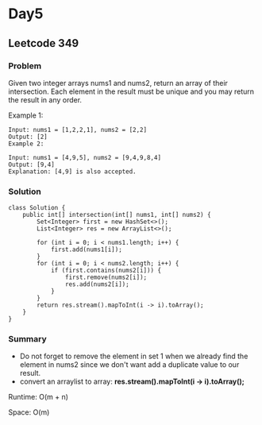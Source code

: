 # Day5
## Leetcode 349
### Problem
Given two integer arrays nums1 and nums2, return an array of their 
intersection. Each element in the result must be unique and you may return the result in any order.

Example 1:
```
Input: nums1 = [1,2,2,1], nums2 = [2,2]
Output: [2]
Example 2:
```
```
Input: nums1 = [4,9,5], nums2 = [9,4,9,8,4]
Output: [9,4]
Explanation: [4,9] is also accepted.
```

### Solution
```
class Solution {
    public int[] intersection(int[] nums1, int[] nums2) {
        Set<Integer> first = new HashSet<>();
        List<Integer> res = new ArrayList<>();

        for (int i = 0; i < nums1.length; i++) {
            first.add(nums1[i]);
        }
        for (int i = 0; i < nums2.length; i++) {
            if (first.contains(nums2[i])) {
                first.remove(nums2[i]);
                res.add(nums2[i]);
            }
        }
        return res.stream().mapToInt(i -> i).toArray();
    }
}
```

### Summary
- Do not forget to remove the element in set 1 when we already find the element in nums2 since we don't want add a duplicate value to our result.
- convert an arraylist to array: **res.stream().mapToInt(i -> i).toArray();**

Runtime: O(m + n)

Space: O(m)
